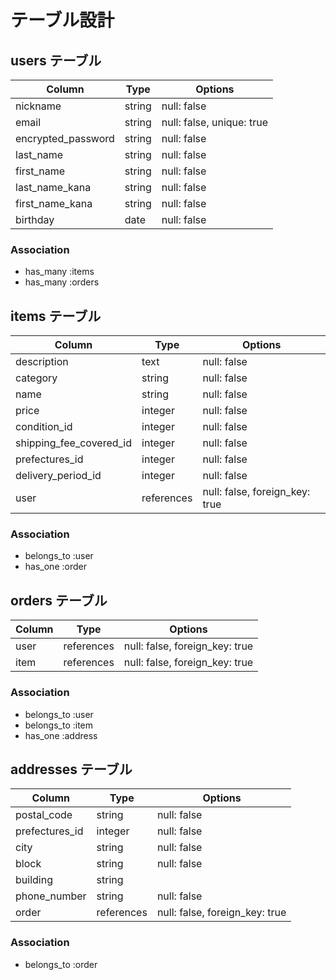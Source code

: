 # テーブル設計

## users テーブル

| Column             | Type       | Options                   |
| ------------------ | ---------- | ------------------------- | 
| nickname           | string     | null: false               |
| email              | string     | null: false, unique: true |
| encrypted_password | string     | null: false               |
| last_name          | string     | null: false               |
| first_name         | string     | null: false               |
| last_name_kana     | string     | null: false               |
| first_name_kana    | string     | null: false               |
| birthday           | date       | null: false               |

### Association

- has_many :items
- has_many :orders

## items テーブル

| Column                  | Type       | Options                        |
| ----------------------- | ---------- | ------------------------------ |
| description             | text       | null: false                    |
| category                | string     | null: false                    |
| name                    | string     | null: false                    |
| price                   | integer    | null: false                    |
| condition_id            | integer    | null: false                    |
| shipping_fee_covered_id | integer    | null: false                    |
| prefectures_id          | integer    | null: false                    |
| delivery_period_id      | integer    | null: false                    |
| user                    | references | null: false, foreign_key: true |

### Association

- belongs_to :user
- has_one    :order

## orders テーブル

| Column | Type       | Options                        |
| ------ | ---------- | ------------------------------ |
| user   | references | null: false, foreign_key: true |
| item   | references | null: false, foreign_key: true |

### Association

- belongs_to :user
- belongs_to :item
- has_one    :address

## addresses テーブル

| Column          | Type       | Options                        |
| --------------- | ---------- | ------------------------------ |
| postal_code     | string     | null: false                    |
| prefectures_id  | integer    | null: false                    |
| city            | string     | null: false                    |
| block           | string     | null: false                    |
| building        | string     |                                |
| phone_number    | string     | null: false                    |
| order           | references | null: false, foreign_key: true |

### Association

- belongs_to :order
